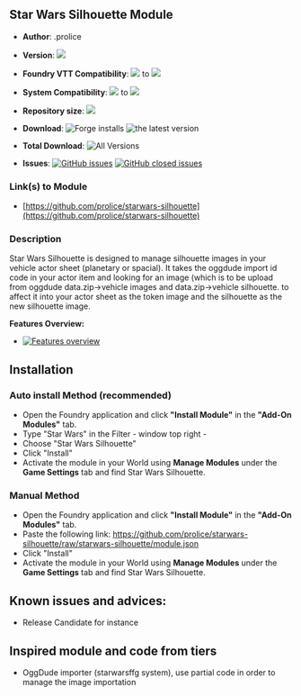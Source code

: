 
## Star Wars Silhouette Module

* **Author**: .prolice
* **Version**: ![](https://img.shields.io/github/v/release/prolice/starwars-silhouette?color=green&label=SW-Silhouette)
* **Foundry VTT Compatibility**: ![](https://img.shields.io/badge/Foundry-v10-informational) to ![](https://img.shields.io/badge/Foundry-v11.313-informational)

* **System Compatibility**: ![](https://img.shields.io/badge/Starwarsffg-v1.801-orange) to ![](https://img.shields.io/badge/Starwarsffg-v1.801-orange) 
* **Repository size**: ![](https://img.shields.io/github/repo-size/prolice/starwars-silhouette)
* **Download**: ![Forge installs](https://img.shields.io/badge/dynamic/json?label=Forge%20Installs&query=package.installs&suffix=%25&url=https%3A%2F%2Fforge-vtt.com%2Fapi%2Fbazaar%2Fpackage%2Fstarwars-silhouette)
				![the latest version](https://img.shields.io/github/downloads/prolice/starwars-silhouette/latest/total) 
				
* **Total Download**: ![All Versions](https://img.shields.io/github/downloads/prolice/starwars-silhouette/total) 
		
* **Issues**:
		[![GitHub issues](https://img.shields.io/github/issues/prolice/starwars-silhouette/bug.svg)](https://GitHub.com/prolice/starwars-silhouette/issues/)
		[![GitHub closed issues](https://img.shields.io/github/issues-closed-raw/prolice/starwars-silhouette/bug.svg)](https://GitHub.com/prolice/starwars-silhouette/issues-closed-raw/)
### Link(s) to Module
* [https://github.com/prolice/starwars-silhouette](https://github.com/prolice/starwars-silhouette)

### Description 
Star Wars Silhouette is designed to manage silhouette images in your vehicle actor sheet (planetary or spacial).
It takes the oggdude import id code in your actor item and looking for an image (which is to be upload from oggdude data.zip->vehicle images and data.zip->vehicle silhouette.
to affect it into your actor sheet as the token image and the silhouette as the new silhouette image.

**Features Overview:**
* [![Features overview](https://img.youtube.com/vi/l28kL0sw0fU/0.jpg)](https://youtu.be/l28kL0sw0fU)

## Installation
### Auto install Method (recommended)
* Open the Foundry application and click **"Install Module"** in the **"Add-On Modules"** tab.
* Type "Star Wars" in the Filter - window top right - 
* Choose "Star Wars Silhouette"
* Click "Install"
* Activate the module in your World using **Manage Modules** under the **Game Settings** tab and find Star Wars Silhouette.

### Manual Method
* Open the Foundry application and click **"Install Module"** in the **"Add-On Modules"** tab.
* Paste the following link: https://github.com/prolice/starwars-silhouette/raw/starwars-silhouette/module.json
* Click "Install" 
* Activate the module in your World using **Manage Modules** under the **Game Settings** tab and find Star Wars Silhouette.

## Known issues and advices:
* Release Candidate for instance

## Inspired module and code from tiers
* OggDude importer (starwarsffg system), use partial code in order to manage the image importation

